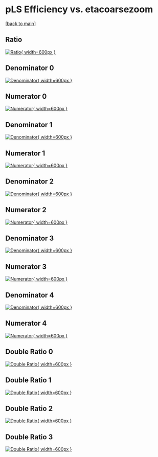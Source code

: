 # pLS Efficiency vs. etacoarsezoom

[[back to main](./)]



## Ratio

[![Ratio](../mtv/var/pLS_vtr_13_1_eff_etacoarsezoom.png){ width=600px }](../mtv/var/pLS_vtr_13_1_eff_etacoarsezoom.pdf)

## Denominator 0

[![Denominator](../mtv/den/pLS_vtr_13_1_eff_etacoarsezoom_den0.png){ width=600px }](../mtv/den/pLS_vtr_13_1_eff_etacoarsezoom_den0.pdf)

## Numerator 0

[![Numerator](../mtv/num/pLS_vtr_13_1_eff_etacoarsezoom_num0.png){ width=600px }](../mtv/num/pLS_vtr_13_1_eff_etacoarsezoom_num0.pdf)

## Denominator 1

[![Denominator](../mtv/den/pLS_vtr_13_1_eff_etacoarsezoom_den1.png){ width=600px }](../mtv/den/pLS_vtr_13_1_eff_etacoarsezoom_den1.pdf)

## Numerator 1

[![Numerator](../mtv/num/pLS_vtr_13_1_eff_etacoarsezoom_num1.png){ width=600px }](../mtv/num/pLS_vtr_13_1_eff_etacoarsezoom_num1.pdf)

## Denominator 2

[![Denominator](../mtv/den/pLS_vtr_13_1_eff_etacoarsezoom_den2.png){ width=600px }](../mtv/den/pLS_vtr_13_1_eff_etacoarsezoom_den2.pdf)

## Numerator 2

[![Numerator](../mtv/num/pLS_vtr_13_1_eff_etacoarsezoom_num2.png){ width=600px }](../mtv/num/pLS_vtr_13_1_eff_etacoarsezoom_num2.pdf)

## Denominator 3

[![Denominator](../mtv/den/pLS_vtr_13_1_eff_etacoarsezoom_den3.png){ width=600px }](../mtv/den/pLS_vtr_13_1_eff_etacoarsezoom_den3.pdf)

## Numerator 3

[![Numerator](../mtv/num/pLS_vtr_13_1_eff_etacoarsezoom_num3.png){ width=600px }](../mtv/num/pLS_vtr_13_1_eff_etacoarsezoom_num3.pdf)

## Denominator 4

[![Denominator](../mtv/den/pLS_vtr_13_1_eff_etacoarsezoom_den4.png){ width=600px }](../mtv/den/pLS_vtr_13_1_eff_etacoarsezoom_den4.pdf)

## Numerator 4

[![Numerator](../mtv/num/pLS_vtr_13_1_eff_etacoarsezoom_num4.png){ width=600px }](../mtv/num/pLS_vtr_13_1_eff_etacoarsezoom_num4.pdf)

## Double Ratio 0

[![Double Ratio](../mtv/ratio/pLS_vtr_13_1_eff_etacoarsezoom_ratio0.png){ width=600px }](../mtv/ratio/pLS_vtr_13_1_eff_etacoarsezoom_ratio0.pdf)

## Double Ratio 1

[![Double Ratio](../mtv/ratio/pLS_vtr_13_1_eff_etacoarsezoom_ratio1.png){ width=600px }](../mtv/ratio/pLS_vtr_13_1_eff_etacoarsezoom_ratio1.pdf)

## Double Ratio 2

[![Double Ratio](../mtv/ratio/pLS_vtr_13_1_eff_etacoarsezoom_ratio2.png){ width=600px }](../mtv/ratio/pLS_vtr_13_1_eff_etacoarsezoom_ratio2.pdf)

## Double Ratio 3

[![Double Ratio](../mtv/ratio/pLS_vtr_13_1_eff_etacoarsezoom_ratio3.png){ width=600px }](../mtv/ratio/pLS_vtr_13_1_eff_etacoarsezoom_ratio3.pdf)

